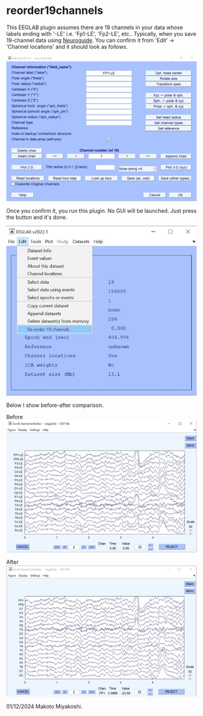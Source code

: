 # reorder19channels
This EEGLAB plugin assumes there are 19 channels in your data whose labels ending with '-LE' i.e. 'Fp1-LE', 'Fp2-LE', etc.. Typically, when you save 19-channel data using [Neuroguide](https://appliedneuroscience.com/neuroguide/). You can confirm it from 'Edit' -> 'Channel locations' and it should look as follows. 

![shot1.jpg](images/shot1.jpg)

Once you confirm it, you run this plugin. No GUI will be launched. Just press the button and it's done.

![shot4.jpg](images/shot4.jpg)

Below I show before-after comparison.

Before
![shot2.jpg](images/shot2.jpg)

After
![shot3.jpg](images/shot3.jpg)

01/12/2024 Makoto Miyakoshi.
